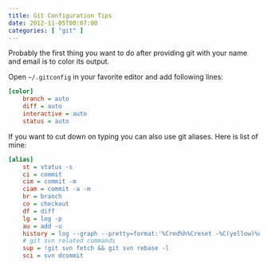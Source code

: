 ```yaml
---
title: Git Configuration Tips
date: 2012-11-05T00:07:00
categories: [ "git" ]
---
```


Probably the first thing you want to do after providing git with your name and email is to color its output.

<!--more-->

Open `~/.gitconfig` in your favorite editor and add following lines:

```ini
[color]
	branch = auto
	diff = auto
	interactive = auto
	status = auto
```

If you want to cut down on typing you can also use git aliases. Here is list of mine:

```ini
[alias]
	st = status -s
	ci = commit
	cim = commit -m
	ciam = commit -a -m
	br = branch
	co = checkout
	df = diff
	lg = log -p
	au = add -u
	history = log --graph --pretty=format:'%Cred%h%Creset -%C(yellow)%d%Creset %s %Cgreen(%cr) %C(bold blue)<%an>%Creset' --abbrev-commit --date=relative
	# git svn related commands
	sup = !git svn fetch && git svn rebase -l
	sci = svn dcommit
```
